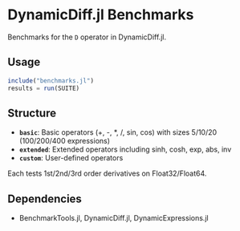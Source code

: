 # DynamicDiff.jl Benchmarks

Benchmarks for the `D` operator in DynamicDiff.jl.

## Usage

```julia
include("benchmarks.jl")
results = run(SUITE)
```

## Structure

- **`basic`**: Basic operators (+, -, *, /, sin, cos) with sizes 5/10/20 (100/200/400 expressions)
- **`extended`**: Extended operators including sinh, cosh, exp, abs, inv  
- **`custom`**: User-defined operators

Each tests 1st/2nd/3rd order derivatives on Float32/Float64.

## Dependencies

- BenchmarkTools.jl, DynamicDiff.jl, DynamicExpressions.jl
